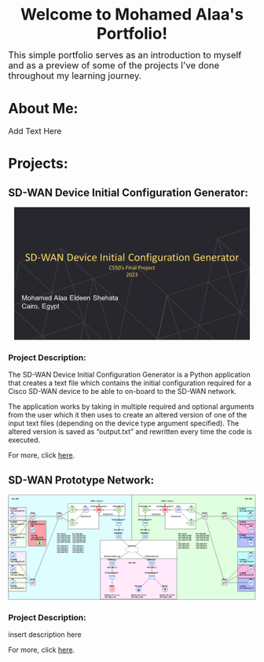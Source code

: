 <p style="text-align: center;">
<font size="6">
<b>
  Welcome to Mohamed Alaa's Portfolio!
</b>
</font>
</p>

<font size="4">
  This simple portfolio serves as an introduction to myself and as a preview of some of the projects I've done throughout my learning journey.
</font>

# About Me:
<font size="3">
Add Text Here
</font>

# Projects:

## SD-WAN Device Initial Configuration Generator:
<p align="center">
  <img src="images/SD-WAN Device Initial Configuration Generator.png" width="480" height="auto">
</p>

### Project Description:
The SD-WAN Device Initial Configuration Generator is a Python application that creates a text file which contains the initial configuration required for a Cisco SD-WAN device to be able to on-board to the SD-WAN network.

The application works by taking in multiple required and optional arguments from the user which it then uses to create an altered version of one of the input text files (depending on the device type argument specified). The altered version is saved as “output.txt” and rewritten every time the code is executed.

For more, click [here](https://xmoalaa7.github.io/SD-WAN-Initial-Configuration-Generator/).

## SD-WAN Prototype Network:
<p align="center">
  <img src="images/SD-WAN Network Topology (Horizontal).png" width="700" height="auto">
</p>

### Project Description:
insert description here

For more, click [here](https://xmoalaa7.github.io/SD-WAN-Prototype-Network/).
